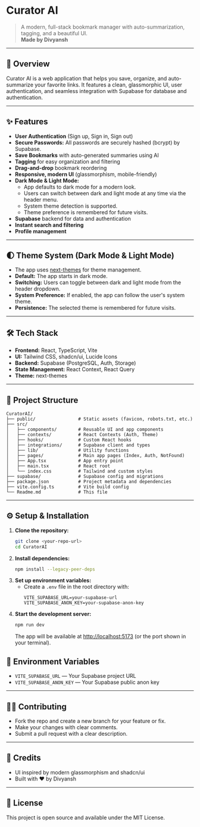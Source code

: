 # Curator AI

> A modern, full-stack bookmark manager with auto-summarization, tagging, and a beautiful UI.  
> **Made by Divyansh**

---

## 🚀 Overview
Curator AI is a web application that helps you save, organize, and auto-summarize your favorite links. It features a clean, glassmorphic UI, user authentication, and seamless integration with Supabase for database and authentication.

---

## ✨ Features
- **User Authentication** (Sign up, Sign in, Sign out)
- **Secure Passwords:** All passwords are securely hashed (bcrypt) by Supabase.
- **Save Bookmarks** with auto-generated summaries using AI
- **Tagging** for easy organization and filtering
- **Drag-and-drop** bookmark reordering
- **Responsive, modern UI** (glassmorphism, mobile-friendly)
- **Dark Mode & Light Mode:**  
  - App defaults to dark mode for a modern look.  
  - Users can switch between dark and light mode at any time via the header menu.  
  - System theme detection is supported.  
  - Theme preference is remembered for future visits.
- **Supabase** backend for data and authentication
- **Instant search and filtering**
- **Profile management**

---

## 🌓 Theme System (Dark Mode & Light Mode)
- The app uses [next-themes](https://github.com/pacocoursey/next-themes) for theme management.
- **Default:** The app starts in dark mode.
- **Switching:** Users can toggle between dark and light mode from the header dropdown.
- **System Preference:** If enabled, the app can follow the user's system theme.
- **Persistence:** The selected theme is remembered for future visits.

---

## 🛠️ Tech Stack
- **Frontend:** React, TypeScript, Vite
- **UI:** Tailwind CSS, shadcn/ui, Lucide Icons
- **Backend:** Supabase (PostgreSQL, Auth, Storage)
- **State Management:** React Context, React Query
- **Theme:** next-themes

---

## 📁 Project Structure
```
CuratorAI/
├── public/                # Static assets (favicon, robots.txt, etc.)
├── src/
│   ├── components/        # Reusable UI and app components
│   ├── contexts/          # React Contexts (Auth, Theme)
│   ├── hooks/             # Custom React hooks
│   ├── integrations/      # Supabase client and types
│   ├── lib/               # Utility functions
│   ├── pages/             # Main app pages (Index, Auth, NotFound)
│   ├── App.tsx            # App entry point
│   ├── main.tsx           # React root
│   └── index.css          # Tailwind and custom styles
├── supabase/              # Supabase config and migrations
├── package.json           # Project metadata and dependencies
├── vite.config.ts         # Vite build config
└── Readme.md              # This file
```

---

## ⚙️ Setup & Installation
1. **Clone the repository:**
   ```sh
   git clone <your-repo-url>
   cd CuratorAI
   ```
2. **Install dependencies:**
   ```sh
   npm install --legacy-peer-deps
   ```
3. **Set up environment variables:**
   - Create a `.env` file in the root directory with:
     ```env
     VITE_SUPABASE_URL=your-supabase-url
     VITE_SUPABASE_ANON_KEY=your-supabase-anon-key
     ```
4. **Start the development server:**
   ```sh
   npm run dev
   ```
   The app will be available at [http://localhost:5173](http://localhost:5173) (or the port shown in your terminal).

## 🔑 Environment Variables
- `VITE_SUPABASE_URL` — Your Supabase project URL
- `VITE_SUPABASE_ANON_KEY` — Your Supabase public anon key

---

## 🧑‍💻 Contributing
- Fork the repo and create a new branch for your feature or fix.
- Make your changes with clear comments.
- Submit a pull request with a clear description.

---

## 📣 Credits
- UI inspired by modern glassmorphism and shadcn/ui
- Built with ❤️ by Divyansh

---

## 📄 License
This project is open source and available under the MIT License. 
